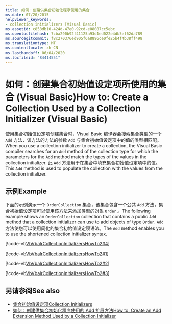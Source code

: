 ```yaml
---
title: 如何：创建供集合初始化程序使用的集合
ms.date: 07/20/2015
helpviewer_keywords:
- collection initializers [Visual Basic]
ms.assetid: c858db10-424d-47e0-92cd-e08087cc5ebc
ms.openlocfilehash: 7cba290b92f41125a93d1ed022e4db5ef62da789
ms.sourcegitcommit: f8c270376ed905f6a8896ce0fe25b4f4b38ff498
ms.translationtype: MT
ms.contentlocale: zh-CN
ms.lasthandoff: 06/04/2020
ms.locfileid: "84414551"
---
```

# <a name="how-to-create-a-collection-used-by-a-collection-initializer-visual-basic"></a><span data-ttu-id="05e40-102">如何：创建集合初始值设定项所使用的集合 (Visual Basic)</span><span class="sxs-lookup"><span data-stu-id="05e40-102">How to: Create a Collection Used by a Collection Initializer (Visual Basic)</span></span>
<span data-ttu-id="05e40-103">使用集合初始值设定项创建集合时，Visual Basic 编译器会搜索集合类型的一个 `Add` 方法，该方法的方法的参数 `Add` 与集合初始值设定项中的值的类型相匹配。</span><span class="sxs-lookup"><span data-stu-id="05e40-103">When you use a collection initializer to create a collection, the Visual Basic compiler searches for an `Add` method of the collection type for which the parameters for the `Add` method match the types of the values in the collection initializer.</span></span> <span data-ttu-id="05e40-104">此 `Add` 方法用于在集合中填充集合初始值设定项中的值。</span><span class="sxs-lookup"><span data-stu-id="05e40-104">This `Add` method is used to populate the collection with the values from the collection initializer.</span></span>  
  
## <a name="example"></a><span data-ttu-id="05e40-105">示例</span><span class="sxs-lookup"><span data-stu-id="05e40-105">Example</span></span>  
 <span data-ttu-id="05e40-106">下面的示例演示一个 `OrderCollection` 集合，该集合包含一个公共 `Add` 方法，集合初始值设定项可以使用该方法来添加类型的对象 `Order` 。</span><span class="sxs-lookup"><span data-stu-id="05e40-106">The following example shows an `OrderCollection` collection that contains a public `Add` method that a collection initializer can use to add objects of type `Order`.</span></span> <span data-ttu-id="05e40-107">`Add`方法使您可以使用简化的集合初始值设定项语法。</span><span class="sxs-lookup"><span data-stu-id="05e40-107">The `Add` method enables you to use the shortened collection initializer syntax.</span></span>  
  
 [!code-vb[VbVbalrCollectionInitializersHowTo2#4](~/samples/snippets/visualbasic/VS_Snippets_VBCSharp/VbVbalrCollectionInitializersHowTo2/VB/Module1.vb#4)]  
  
 [!code-vb[VbVbalrCollectionInitializersHowTo2#1](~/samples/snippets/visualbasic/VS_Snippets_VBCSharp/VbVbalrCollectionInitializersHowTo2/VB/Module1.vb#1)]  
  
 [!code-vb[VbVbalrCollectionInitializersHowTo2#2](~/samples/snippets/visualbasic/VS_Snippets_VBCSharp/VbVbalrCollectionInitializersHowTo2/VB/Module1.vb#2)]  
  
 [!code-vb[VbVbalrCollectionInitializersHowTo2#3](~/samples/snippets/visualbasic/VS_Snippets_VBCSharp/VbVbalrCollectionInitializersHowTo2/VB/Module1.vb#3)]  
  
## <a name="see-also"></a><span data-ttu-id="05e40-108">另请参阅</span><span class="sxs-lookup"><span data-stu-id="05e40-108">See also</span></span>

- [<span data-ttu-id="05e40-109">集合初始值设定项</span><span class="sxs-lookup"><span data-stu-id="05e40-109">Collection Initializers</span></span>](index.md)
- [<span data-ttu-id="05e40-110">如何：创建供集合初始化程序使用的 Add 扩展方法</span><span class="sxs-lookup"><span data-stu-id="05e40-110">How to: Create an Add Extension Method Used by a Collection Initializer</span></span>](how-to-create-an-add-extension-method-used-by-a-collection-initializer.md)
